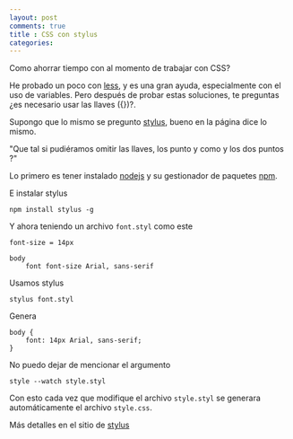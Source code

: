 ```yaml
---
layout: post
comments: true
title : CSS con stylus
categories:
---
```

Como ahorrar tiempo con al momento de trabajar con CSS?  

He probado un poco con [less](http://lesscss.org/), y es una gran ayuda, especialmente con el uso de variables. Pero después de probar estas soluciones, te preguntas ¿es necesario usar las llaves ({})?.  

Supongo que lo mismo se pregunto [stylus](http://learnboost.github.com/stylus/), bueno en la página dice lo mismo.  

"Que tal si pudiéramos omitir las llaves, los punto y como y los dos puntos ?"  

Lo primero es tener instalado [nodejs](http://nodejs.org/) y su gestionador de paquetes [npm](http://nodejs.org/).  

E instalar stylus

    npm install stylus -g

Y ahora teniendo un archivo `font.styl` como este

    font-size = 14px

    body
        font font-size Arial, sans-serif

Usamos stylus

    stylus font.styl

Genera

    body {
        font: 14px Arial, sans-serif;
    }

No puedo dejar de mencionar el argumento

    style --watch style.styl

Con esto cada vez que modifique el archivo `style.styl` se generara automáticamente el archivo `style.css`.

Más detalles en el sitio de [stylus](http://learnboost.github.com/stylus/)
